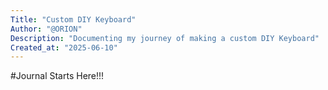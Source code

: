 ```yaml
---
Title: "Custom DIY Keyboard"
Author: "@ORION"
Description: "Documenting my journey of making a custom DIY Keyboard"
Created_at: "2025-06-10"
---
```


#Journal Starts Here!!!

